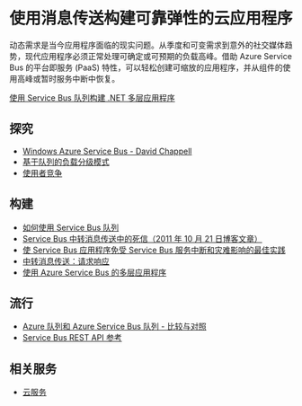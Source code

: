 <properties pageTitle="使用消息传送构建可靠弹性的云应用程序" metaKeywords="Service Bus, Cloud, elastic" description="了解如何使用 Microsoft Azure 中的消息传送构建可靠弹性的云应用程序。" services="service-bus" title="Build Reliable and Elastic Cloud Apps with Messaging" authors="sethm" solutions="" manager="timlt" editor="mattshel" />
<tags ms.service="service-bus"
    ms.date="03/18/2015"
    wacn.date="04/11/2015"
    />

# 使用消息传送构建可靠弹性的云应用程序 
 
动态需求是当今应用程序面临的现实问题。从季度和可变需求到意外的社交媒体趋势，现代应用程序必须正常处理可确定或可预期的负载高峰。借助 Azure Service Bus 的平台即服务 (PaaS) 特性，可以轻松创建可缩放的应用程序，并从组件的使用高峰或暂时服务中断中恢复。  
 
[使用 Service Bus 队列构建 .NET 多层应用程序](/zh-cn/documentation/articles/cloud-services-dotnet-multi-tier-app-using-service-bus-queues/)
 
## 探究
- [Windows Azure Service Bus - David Chappell](/zh-cn/documentation/articles/fundamentals-service-bus-hybrid-solutions/)
- [基于队列的负载分级模式](http://msdn.microsoft.com/zh-cn/library/dn589783.aspx)
- [使用者竞争](http://msdn.microsoft.com/zh-cn/library/dn568101.aspx)
 
## 构建
- [如何使用 Service Bus 队列](/zh-cn/documentation/articles/service-bus-dotnet-how-to-use-queues/) 
- [Service Bus 中转消息传送中的死信（2011 年 10 月 21 日博客文章）](http://geekswithblogs.net/asmith/articles/147398.aspx) 
- [使 Service Bus 应用程序免受 Service Bus 服务中断和灾难影响的最佳实践](http://msdn.microsoft.com/zh-cn/library/azure/jj554355.aspx)
- [中转消息传送：请求响应](http://code.msdn.microsoft.com/windowsazure/Brokered-Messaging-Request-2b4ff5d8) 
- [使用 Azure Service Bus 的多层应用程序](/zh-cn/documentation/articles/cloud-services-dotnet-multi-tier-app-using-service-bus-queues/)
 
## 流行
- [Azure 队列和 Azure Service Bus 队列 - 比较与对照](http://msdn.microsoft.com/zh-cn/library/azure/hh767287.aspx)
- [Service Bus REST API 参考](http://msdn.microsoft.com/zh-cn/library/azure/hh780717.aspx)

## 相关服务
- [云服务](/zh-cn/documentation/services/cloud-services/) 
